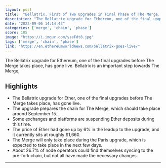 ```yaml
---
layout: post
title:  "Bellatrix, First of Two Upgrades in Final Phase of The Merge, Goes Live"
description: "The Bellatrix upgrade for Ethereum, one of the final upgrades before The Merge takes place, has gone live. Bellatrix is an important step towards The Merge,"
date: "2022-09-06 14:14:43"
categories: ['merge', 'chain', 'phase']
score: 105
image: "https://i.imgur.com/yzeFdt8.jpg"
tags: ['merge', 'chain', 'phase']
link: "https://en.ethereumworldnews.com/bellatrix-goes-live/"
---
```


The Bellatrix upgrade for Ethereum, one of the final upgrades before The Merge takes place, has gone live. Bellatrix is an important step towards The Merge,

## Highlights

- The Bellatrix upgrade for Ether, one of the final upgrades before The Merge takes place, has gone live.
- The upgrade prepares the chain for The Merge, which should take place around September 15.
- Some exchanges and platforms are suspending Ether deposits during this time.
- The price of Ether had gone up by 6% in the leadup to the upgrade, and it currently sits at roughly $1,660.
- The Merge will only take place during the Paris upgrade, which is expected to take place in the next few days.
- About 26.7% of node operators could find themselves syncing to the pre-fork chain, but not all have made the necessary changes.

---
